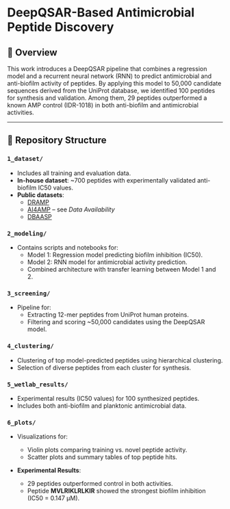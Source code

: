 # DeepQSAR-Based Antimicrobial Peptide Discovery



## 📘 Overview

This work introduces a DeepQSAR pipeline that combines a regression model and a recurrent neural network (RNN) to predict antimicrobial and anti-biofilm activity of peptides. By applying this model to 50,000 candidate sequences derived from the UniProt database, we identified 100 peptides for synthesis and validation. Among them, 29 peptides outperformed a known AMP control (IDR-1018) in both anti-biofilm and antimicrobial activities.

---

## 📁 Repository Structure

### `1_dataset/`
- Includes all training and evaluation data.
- **In-house dataset**: ~700 peptides with experimentally validated anti-biofilm IC50 values.
- **Public datasets**:
  - [DRAMP](http://dramp.cpu-bioinfor.org/)
  - [AI4AMP](https://journals.asm.org/doi/10.1128/msystems.00299-21) – see *Data Availability*
  - [DBAASP](https://dbaasp.org/home)

### `2_modeling/`
- Contains scripts and notebooks for:
  - Model 1: Regression model predicting biofilm inhibition (IC50).
  - Model 2: RNN model for antimicrobial activity prediction.
  - Combined architecture with transfer learning between Model 1 and 2.

### `3_screening/`
- Pipeline for:
  - Extracting 12-mer peptides from UniProt human proteins.
  - Filtering and scoring ~50,000 candidates using the DeepQSAR model.

### `4_clustering/`
- Clustering of top model-predicted peptides using hierarchical clustering.
- Selection of diverse peptides from each cluster for synthesis.

### `5_wetlab_results/`
- Experimental results (IC50 values) for 100 synthesized peptides.
- Includes both anti-biofilm and planktonic antimicrobial data.

### `6_plots/`
- Visualizations for:
  - Violin plots comparing training vs. novel peptide activity.
  - Scatter plots and summary tables of top peptide hits.

- **Experimental Results**:  
  - 29 peptides outperformed control in both activities.  
  - Peptide **MVLRIKLRLKIR** showed the strongest biofilm inhibition (IC50 = 0.147 µM).


